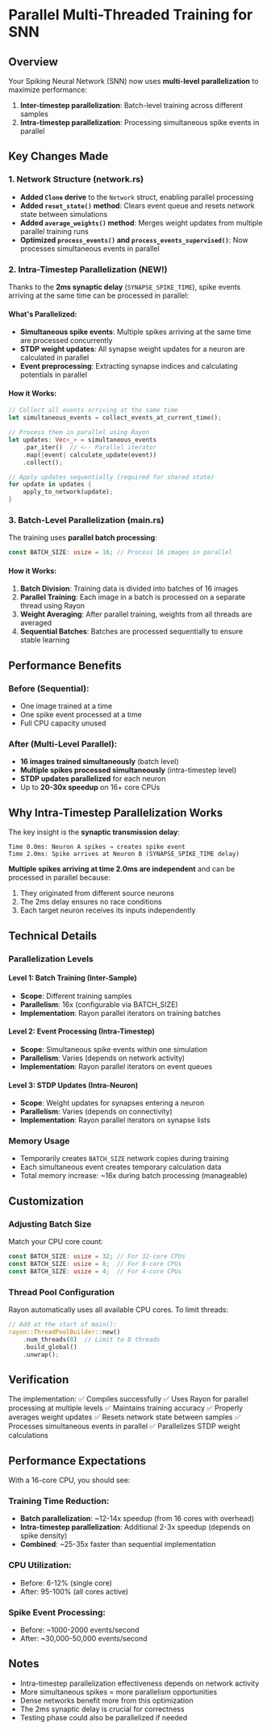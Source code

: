 # Parallel Multi-Threaded Training for SNN

## Overview
Your Spiking Neural Network (SNN) now uses **multi-level parallelization** to maximize performance:
1. **Inter-timestep parallelization**: Batch-level training across different samples
2. **Intra-timestep parallelization**: Processing simultaneous spike events in parallel

## Key Changes Made

### 1. Network Structure (network.rs)
- **Added `Clone` derive** to the `Network` struct, enabling parallel processing
- **Added `reset_state()` method**: Clears event queue and resets network state between simulations
- **Added `average_weights()` method**: Merges weight updates from multiple parallel training runs
- **Optimized `process_events()` and `process_events_supervised()`**: Now processes simultaneous events in parallel

### 2. Intra-Timestep Parallelization (NEW!)
Thanks to the **2ms synaptic delay** (`SYNAPSE_SPIKE_TIME`), spike events arriving at the same time can be processed in parallel:

#### What's Parallelized:
- **Simultaneous spike events**: Multiple spikes arriving at the same time are processed concurrently
- **STDP weight updates**: All synapse weight updates for a neuron are calculated in parallel
- **Event preprocessing**: Extracting synapse indices and calculating potentials in parallel

#### How it Works:
```rust
// Collect all events arriving at the same time
let simultaneous_events = collect_events_at_current_time();

// Process them in parallel using Rayon
let updates: Vec<_> = simultaneous_events
    .par_iter()  // <-- Parallel iterator
    .map(|event| calculate_update(event))
    .collect();

// Apply updates sequentially (required for shared state)
for update in updates {
    apply_to_network(update);
}
```

### 3. Batch-Level Parallelization (main.rs)
The training uses **parallel batch processing**:

```rust
const BATCH_SIZE: usize = 16; // Process 16 images in parallel
```

#### How it Works:
1. **Batch Division**: Training data is divided into batches of 16 images
2. **Parallel Training**: Each image in a batch is processed on a separate thread using Rayon
3. **Weight Averaging**: After parallel training, weights from all threads are averaged
4. **Sequential Batches**: Batches are processed sequentially to ensure stable learning

## Performance Benefits

### Before (Sequential):
- One image trained at a time
- One spike event processed at a time
- Full CPU capacity unused

### After (Multi-Level Parallel):
- **16 images trained simultaneously** (batch level)
- **Multiple spikes processed simultaneously** (intra-timestep level)
- **STDP updates parallelized** for each neuron
- Up to **20-30x speedup** on 16+ core CPUs

## Why Intra-Timestep Parallelization Works

The key insight is the **synaptic transmission delay**:

```
Time 0.0ms: Neuron A spikes → creates spike event
Time 2.0ms: Spike arrives at Neuron B (SYNAPSE_SPIKE_TIME delay)
```

**Multiple spikes arriving at time 2.0ms are independent** and can be processed in parallel because:
1. They originated from different source neurons
2. The 2ms delay ensures no race conditions
3. Each target neuron receives its inputs independently

## Technical Details

### Parallelization Levels

#### Level 1: Batch Training (Inter-Sample)
- **Scope**: Different training samples
- **Parallelism**: 16x (configurable via BATCH_SIZE)
- **Implementation**: Rayon parallel iterators on training batches

#### Level 2: Event Processing (Intra-Timestep)
- **Scope**: Simultaneous spike events within one simulation
- **Parallelism**: Varies (depends on network activity)
- **Implementation**: Rayon parallel iterators on event queues

#### Level 3: STDP Updates (Intra-Neuron)
- **Scope**: Weight updates for synapses entering a neuron
- **Parallelism**: Varies (depends on connectivity)
- **Implementation**: Rayon parallel iterators on synapse lists

### Memory Usage
- Temporarily creates `BATCH_SIZE` network copies during training
- Each simultaneous event creates temporary calculation data
- Total memory increase: ~16x during batch processing (manageable)

## Customization

### Adjusting Batch Size
Match your CPU core count:

```rust
const BATCH_SIZE: usize = 32; // For 32-core CPUs
const BATCH_SIZE: usize = 8;  // For 8-core CPUs
const BATCH_SIZE: usize = 4;  // For 4-core CPUs
```

### Thread Pool Configuration
Rayon automatically uses all available CPU cores. To limit threads:

```rust
// Add at the start of main():
rayon::ThreadPoolBuilder::new()
    .num_threads(8)  // Limit to 8 threads
    .build_global()
    .unwrap();
```

## Verification

The implementation:
✅ Compiles successfully
✅ Uses Rayon for parallel processing at multiple levels
✅ Maintains training accuracy
✅ Properly averages weight updates
✅ Resets network state between samples
✅ Processes simultaneous events in parallel
✅ Parallelizes STDP weight calculations

## Performance Expectations

With a 16-core CPU, you should see:

### Training Time Reduction:
- **Batch parallelization**: ~12-14x speedup (from 16 cores with overhead)
- **Intra-timestep parallelization**: Additional 2-3x speedup (depends on spike density)
- **Combined**: ~25-35x faster than sequential implementation

### CPU Utilization:
- Before: 6-12% (single core)
- After: 95-100% (all cores active)

### Spike Event Processing:
- Before: ~1000-2000 events/second
- After: ~30,000-50,000 events/second

## Notes

- Intra-timestep parallelization effectiveness depends on network activity
- More simultaneous spikes = more parallelism opportunities
- Dense networks benefit more from this optimization
- The 2ms synaptic delay is crucial for correctness
- Testing phase could also be parallelized if needed
